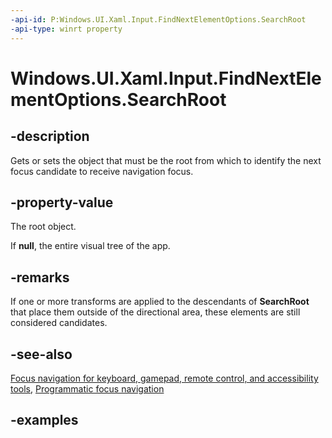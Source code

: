 ```yaml
---
-api-id: P:Windows.UI.Xaml.Input.FindNextElementOptions.SearchRoot
-api-type: winrt property
---
```


<!-- Property syntax.
public DependencyObject SearchRoot { get;  set; }
-->

# Windows.UI.Xaml.Input.FindNextElementOptions.SearchRoot

## -description
Gets or sets the object that must be the root from which to identify the next focus candidate to receive navigation focus.



## -property-value
The root object. 

If **null**, the entire visual tree of the app.

## -remarks

If one or more transforms are applied to the descendants of **SearchRoot**
that place them outside of the directional area, these elements are still considered candidates.


## -see-also
[Focus navigation for keyboard, gamepad, remote control, and accessibility tools](/windows/uwp/design/input/focus-navigation), [Programmatic focus navigation](/windows/uwp/design/input/focus-navigation-programmatic)


## -examples

